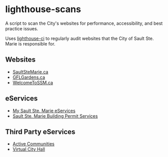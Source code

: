 # lighthouse-scans

A script to scan the City's websites for performance, accessibility, and best practice issues.

Uses [lighthouse-ci](https://github.com/GoogleChrome/lighthouse-ci)
to regularly audit websites that the City of Sault Ste. Marie is responsible for.

## Websites

-   [SaultSteMarie.ca](https://saultstemarie.ca/)
-   [GFLGardens.ca](http://gflgardens.ca/)
-   [WelcomeToSSM.ca](https://welcometossm.com/)

## eServices

-   [My Sault Ste. Marie eServices](https://apps.saultstemarie.ca/eservices/)
-   [Sault Ste. Marie Building Permit Services](https://apps.saultstemarie.ca/cityapps/index.asp)

## Third Party eServices

-   [Active Communities](https://ca.apm.activecommunities.com/saultstemarie/Home)
-   [Virtual City Hall](https://myfinance.saultstemarie.ca/vch/)
